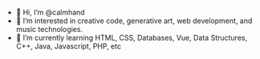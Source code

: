 - 👋 Hi, I’m @calmhand
- 👀 I’m interested in creative code, generative art, web development, and music technologies.
- 🌱 I’m currently learning HTML, CSS, Databases, Vue, Data Structures, C++, Java, Javascript, PHP, etc

<!---
calmhand/calmhand is a ✨ special ✨ repository because its `README.md` (this file) appears on your GitHub profile.
You can click the Preview link to take a look at your changes.
--->
